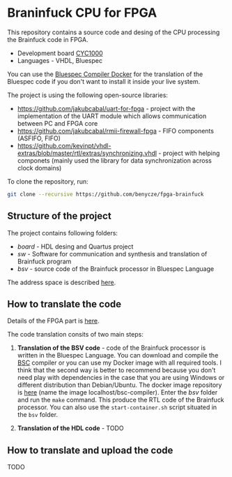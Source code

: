 # Braninfuck CPU for FPGA

This repository contains a source code and desing of the CPU processing the Brainfuck code in FPGA. 

* Development board [CYC1000](https://shop.trenz-electronic.de/en/Products/Trenz-Electronic/CYC1000-Intel-Cyclone-10/)
* Languages - VHDL, Bluespec

You can use the [Bluespec Compiler Docker](https://github.com/benycze/bsc-docker-container) for the translation of the Bluespec code if you don't want to install it inside your live system.

The project is using the following open-source libraries:

* <https://github.com/jakubcabal/uart-for-fpga> - project with the implementation of the UART module which allows communication between PC and FPGA core
* <https://github.com/jakubcabal/rmii-firewall-fpga> - FIFO components (ASFIFO, FIFO)
* <https://github.com/kevinpt/vhdl-extras/blob/master/rtl/extras/synchronizing.vhdl> - project with helping componets (mainly used the library for data synchronization across clock domains)

To clone the repository, run:

```bash
git clone --recursive https://github.com/benycze/fpga-brainfuck
```

## Structure of the project

The project contains following folders:

* _board_  - HDL desing and Quartus project
* _sw_ - Software for communication and synthesis and translation of Brainfuck program
* _bsv_ - source code of the Brainfuck processor in Bluespec Language

The address space is described [here](https://github.com/benycze/fpga-brainfuck/tree/master/sw).

## How to translate the code

Details of the FPGA part is [here](https://github.com/benycze/fpga-brainfuck/tree/master/board).

The code translation consits of two main steps:

1. **Translation of the BSV code** - code of the Brainfuck processor is written in the Bluespec Language. You can download and compile the [BSC](https://github.com/B-Lang-org/bsc) compiler or you can use my Docker image with all required tools. I think that the second way is better to recommend because you don't need play with dependencies in the case that you are using Windows or different distribution than Debian/Ubuntu. The docker image repository is [here](https://github.com/benycze/bsc-docker-container) (name the image localhost/bsc-compiler).
Enter the _bsv_ folder and run the `make` command. This produce the RTL code of the Brainfuck processor. You can also use the `start-container.sh` script situated
in the `bsv` folder.

2. **Translation of the HDL code** - TODO

## How to translate and upload the code

TODO
